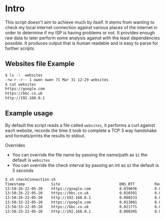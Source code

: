 # Intro
This script doesn't aim to achieve much by itself. It stems from wanting to check my local internet connection
against various places of the internet in order to determine if my ISP is having problems or not. It provides enough
raw data to later perform some analysis against with the least dependencies possible. It produces output that is
human readable and is easy to parse for further scripts

## Websites file Example
```bash
$ ls -l  websites
-rw-r--r-- 1 owen owen 71 Mar 31 12:29 websites
$ cat websites
https://google.com
https://bbc.co.uk
http://192.168.0.1
```

## Example usage
By default the script reads a file called `websites`, it performs a curl against each website, records the time
it took to complete a TCP 3 way handshake and formats/prints the results to stdout. 

Overrides
- You can override the file name by passing the name/path as `$1` the default is `websites`
- You can override the check interval by passing an int as `$2` the default is 5 seconds

```bash
$ sh checkConnection.sh
Timestamp            Site                           DNS_RTT         Request_RTT
13:58:26-22-05-20    https://google.com             0.039036        0.072523
13:58:26-22-05-20    https://bbc.co.uk              0.020391        0.059398
13:58:26-22-05-20    http://192.168.0.1             0.000233        0.004511
13:58:32-22-05-20    https://google.com             0.013081        0.075408
13:58:33-22-05-20    https://bbc.co.uk              0.021771        0.056940
13:58:33-22-05-20    http://192.168.0.1             0.000395        0.004084
```
